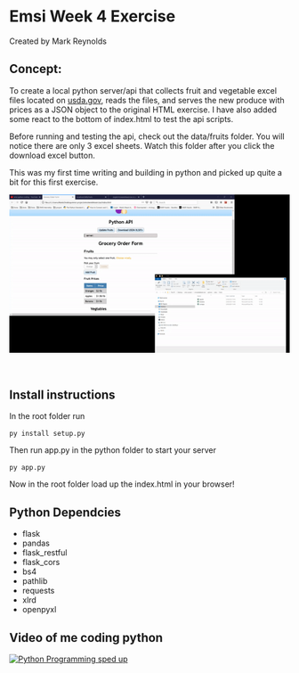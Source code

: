 # Emsi Week 4 Exercise

Created by Mark Reynolds

## Concept:
To create a local python server/api that collects fruit and vegetable excel files located on [usda.gov](https://www.ers.usda.gov/data-products/fruit-and-vegetable-prices/fruit-and-vegetable-prices/#Vegetables), reads the files, and serves the new produce with prices as a JSON object to the original HTML exercise. I have also added some react to the bottom of index.html to test the api scripts.
 
Before running and testing the api, check out the data/fruits folder. You will notice there are only 3 excel sheets. Watch this folder after you click the download excel button.
 
This was my first time writing and building in python and picked up quite a bit for this first exercise.

![concept-gif](./imgs/concept.gif)

<br />



## Install instructions
In the root folder run
````
py install setup.py
````
Then run app.py in the python folder to start your server
````
py app.py
````
Now in the root folder load up the index.html in your browser!

## Python Dependcies 

* flask
* pandas
* flask_restful
* flask_cors
* bs4
* pathlib
* requests
* xlrd
* openpyxl

## Video of me coding python
[![Python Programming sped up](http://img.youtube.com/vi/ID96Kj2_alQ/0.jpg)](http://www.youtube.com/watch?v=ID96Kj2_alQ "Python Programing speed up")




